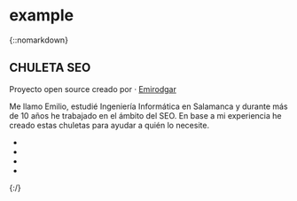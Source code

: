 # example
    
 {::nomarkdown}
 <section class="resume-section p-3 p-lg-5 d-flex d-column" id="about">
        <div class="my-auto">
          <h1 class="mb-0">CHULETA
            <span class="text-primary">SEO</span>
          </h1>
          <div class="subheading mb-5">Proyecto open source creado por ·
            <a href="https://emirodgar.com">Emirodgar</a>
          </div>
          <p class="mb-5">Me llamo Emilio, estudié Ingeniería Informática en Salamanca y durante más de 10 años he trabajado en el ámbito del SEO. En base a mi experiencia he creado estas chuletas para ayudar a quién lo necesite.</p>
          <ul class="list-inline list-social-icons mb-0">
            <li class="list-inline-item">
              <a href="https://emirodgar.com/">
                <span class="fa-stack fa-lg">
                  <i class="fa fa-circle fa-stack-2x"></i>
                  <i class="fa fa-link fa-stack-1x fa-inverse"></i>
                </span>
              </a>
            </li>
            <li class="list-inline-item">
              <a href="https://twitter.com/emirodgar">
                <span class="fa-stack fa-lg">
                  <i class="fa fa-circle fa-stack-2x"></i>
                  <i class="fa fa-twitter fa-stack-1x fa-inverse"></i>
                </span>
              </a>
            </li>
            <li class="list-inline-item">
              <a href="https://es.linkedin.com/in/emirodgar">
                <span class="fa-stack fa-lg">
                  <i class="fa fa-circle fa-stack-2x"></i>
                  <i class="fa fa-linkedin fa-stack-1x fa-inverse"></i>
                </span>
              </a>
            </li>
            <li class="list-inline-item">
              <a href="https://github.com/Emirodgar">
                <span class="fa-stack fa-lg">
                  <i class="fa fa-circle fa-stack-2x"></i>
                  <i class="fa fa-github fa-stack-1x fa-inverse"></i>
                </span>
              </a>
            </li>
          </ul>
        </div>
      </section>
{:/}
